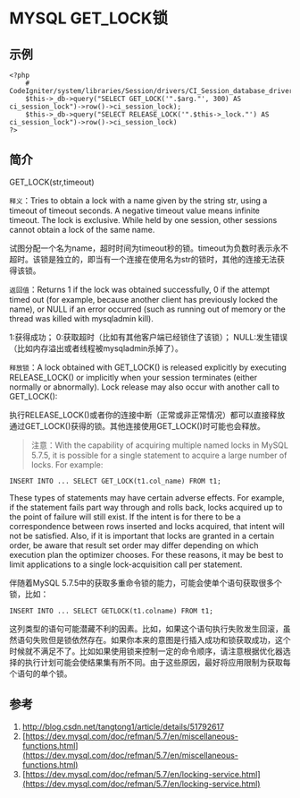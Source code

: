 # MYSQL GET_LOCK锁

## 示例
```
<?php
    # CodeIgniter/system/libraries/Session/drivers/CI_Session_database_driver.php
    $this->_db->query("SELECT GET_LOCK('".$arg."', 300) AS ci_session_lock")->row()->ci_session_lock);
    $this->_db->query("SELECT RELEASE_LOCK('".$this->_lock."') AS ci_session_lock")->row()->ci_session_lock)
?>
```

## 简介
GET_LOCK(str,timeout)

`释义`：Tries to obtain a lock with a name given by the string str, using a timeout of timeout seconds. A negative timeout value means infinite timeout. The lock is exclusive. While held by one session, other sessions cannot obtain a lock of the same name.

试图分配一个名为name，超时时间为timeout秒的锁。timeout为负数时表示永不超时。该锁是独立的，即当有一个连接在使用名为str的锁时，其他的连接无法获得该锁。

`返回值`：Returns 1 if the lock was obtained successfully, 0 if the attempt timed out (for example, because another client has previously locked the name), or NULL if an error occurred (such as running out of memory or the thread was killed with mysqladmin kill).

1:获得成功； 0:获取超时（比如有其他客户端已经锁住了该锁）； NULL:发生错误（比如内存溢出或者线程被mysqladmin杀掉了）。

`释放锁`：A lock obtained with GET_LOCK() is released explicitly by executing RELEASE_LOCK() or implicitly when your session terminates (either normally or abnormally). Lock release may also occur with another call to GET_LOCK():

执行RELEASE_LOCK()或者你的连接中断（正常或非正常情况）都可以直接释放通过GET_LOCK()获得的锁。其他连接使用GET_LOCK()时可能也会释放。

> 注意：With the capability of acquiring multiple named locks in MySQL 5.7.5, it is possible for a single statement to acquire a large number of locks. For example:

```
INSERT INTO ... SELECT GET_LOCK(t1.col_name) FROM t1;
```

These types of statements may have certain adverse effects. For example, if the statement fails part way through and rolls back, locks acquired up to the point of failure will still exist. If the intent is for there to be a correspondence between rows inserted and locks acquired, that intent will not be satisfied. Also, if it is important that locks are granted in a certain order, be aware that result set order may differ depending on which execution plan the optimizer chooses. For these reasons, it may be best to limit applications to a single lock-acquisition call per statement.

伴随着MySQL 5.7.5中的获取多重命令锁的能力，可能会使单个语句获取很多个锁，比如：

```
INSERT INTO ... SELECT GETLOCK(t1.colname) FROM t1;
```

这列类型的语句可能潜藏不利的因素。比如，如果这个语句执行失败发生回滚，虽然语句失败但是锁依然存在。如果你本来的意图是行插入成功和锁获取成功，这个时候就不满足不了。比如如果使用锁来控制一定的命令顺序，请注意根据优化器选择的执行计划可能会使结果集有所不同。由于这些原因，最好将应用限制为获取每个语句的单个锁。

## 参考
1. [http://blog.csdn.net/tangtong1/article/details/51792617 ](http://blog.csdn.net/tangtong1/article/details/51792617)
2. [https://dev.mysql.com/doc/refman/5.7/en/miscellaneous-functions.html](https://dev.mysql.com/doc/refman/5.7/en/miscellaneous-functions.html)
3. [https://dev.mysql.com/doc/refman/5.7/en/locking-service.html](https://dev.mysql.com/doc/refman/5.7/en/locking-service.html)